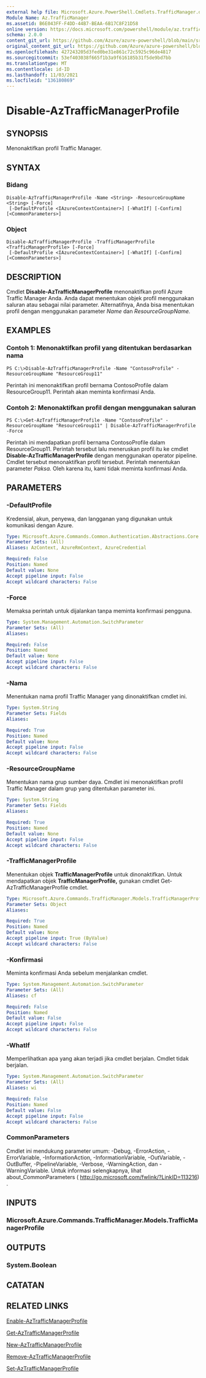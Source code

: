 ```yaml
---
external help file: Microsoft.Azure.PowerShell.Cmdlets.TrafficManager.dll-Help.xml
Module Name: Az.TrafficManager
ms.assetid: B6E043FF-F4DD-44B7-BEAA-6B17C8F21D58
online version: https://docs.microsoft.com/powershell/module/az.trafficmanager/disable-aztrafficmanagerprofile
schema: 2.0.0
content_git_url: https://github.com/Azure/azure-powershell/blob/main/src/TrafficManager/TrafficManager/help/Disable-AzTrafficManagerProfile.md
original_content_git_url: https://github.com/Azure/azure-powershell/blob/main/src/TrafficManager/TrafficManager/help/Disable-AzTrafficManagerProfile.md
ms.openlocfilehash: 427243205d3fed0be31e861c72c5925c96de4817
ms.sourcegitcommit: 53ef403038f665f1b3a9f616185b31f5de9bd7bb
ms.translationtype: MT
ms.contentlocale: id-ID
ms.lasthandoff: 11/03/2021
ms.locfileid: "136180869"
---
```

# Disable-AzTrafficManagerProfile

## SYNOPSIS
Menonaktifkan profil Traffic Manager.

## SYNTAX

### Bidang
```
Disable-AzTrafficManagerProfile -Name <String> -ResourceGroupName <String> [-Force]
 [-DefaultProfile <IAzureContextContainer>] [-WhatIf] [-Confirm] [<CommonParameters>]
```

### Object
```
Disable-AzTrafficManagerProfile -TrafficManagerProfile <TrafficManagerProfile> [-Force]
 [-DefaultProfile <IAzureContextContainer>] [-WhatIf] [-Confirm] [<CommonParameters>]
```

## DESCRIPTION
Cmdlet **Disable-AzTrafficManagerProfile** menonaktifkan profil Azure Traffic Manager Anda.
Anda dapat menentukan objek profil menggunakan saluran atau sebagai nilai parameter.
Alternatifnya, Anda bisa menentukan profil dengan menggunakan parameter *Name* dan *ResourceGroupName.*

## EXAMPLES

### Contoh 1: Menonaktifkan profil yang ditentukan berdasarkan nama
```
PS C:\>Disable-AzTrafficManagerProfile -Name "ContosoProfile" -ResourceGroupName "ResourceGroup11"
```

Perintah ini menonaktifkan profil bernama ContosoProfile dalam ResourceGroup11.
Perintah akan meminta konfirmasi Anda.

### Contoh 2: Menonaktifkan profil dengan menggunakan saluran
```
PS C:\>Get-AzTrafficManagerProfile -Name "ContosoProfile" -ResourceGroupName "ResourceGroup11" | Disable-AzTrafficManagerProfile -Force
```

Perintah ini mendapatkan profil bernama ContosoProfile dalam ResourceGroup11.
Perintah tersebut lalu meneruskan profil itu ke cmdlet **Disable-AzTrafficManagerProfile** dengan menggunakan operator pipeline.
Cmdlet tersebut menonaktifkan profil tersebut.
Perintah menentukan parameter *Paksa.*
Oleh karena itu, kami tidak meminta konfirmasi Anda.

## PARAMETERS

### -DefaultProfile
Kredensial, akun, penyewa, dan langganan yang digunakan untuk komunikasi dengan Azure.

```yaml
Type: Microsoft.Azure.Commands.Common.Authentication.Abstractions.Core.IAzureContextContainer
Parameter Sets: (All)
Aliases: AzContext, AzureRmContext, AzureCredential

Required: False
Position: Named
Default value: None
Accept pipeline input: False
Accept wildcard characters: False
```

### -Force
Memaksa perintah untuk dijalankan tanpa meminta konfirmasi pengguna.

```yaml
Type: System.Management.Automation.SwitchParameter
Parameter Sets: (All)
Aliases:

Required: False
Position: Named
Default value: None
Accept pipeline input: False
Accept wildcard characters: False
```

### -Nama
Menentukan nama profil Traffic Manager yang dinonaktifkan cmdlet ini.

```yaml
Type: System.String
Parameter Sets: Fields
Aliases:

Required: True
Position: Named
Default value: None
Accept pipeline input: False
Accept wildcard characters: False
```

### -ResourceGroupName
Menentukan nama grup sumber daya.
Cmdlet ini menonaktifkan profil Traffic Manager dalam grup yang ditentukan parameter ini.

```yaml
Type: System.String
Parameter Sets: Fields
Aliases:

Required: True
Position: Named
Default value: None
Accept pipeline input: False
Accept wildcard characters: False
```

### -TrafficManagerProfile
Menentukan objek **TrafficManagerProfile** untuk dinonaktifkan.
Untuk mendapatkan objek **TrafficManagerProfile,** gunakan cmdlet Get-AzTrafficManagerProfile cmdlet.

```yaml
Type: Microsoft.Azure.Commands.TrafficManager.Models.TrafficManagerProfile
Parameter Sets: Object
Aliases:

Required: True
Position: Named
Default value: None
Accept pipeline input: True (ByValue)
Accept wildcard characters: False
```

### -Konfirmasi
Meminta konfirmasi Anda sebelum menjalankan cmdlet.

```yaml
Type: System.Management.Automation.SwitchParameter
Parameter Sets: (All)
Aliases: cf

Required: False
Position: Named
Default value: False
Accept pipeline input: False
Accept wildcard characters: False
```

### -WhatIf
Memperlihatkan apa yang akan terjadi jika cmdlet berjalan.
Cmdlet tidak berjalan.

```yaml
Type: System.Management.Automation.SwitchParameter
Parameter Sets: (All)
Aliases: wi

Required: False
Position: Named
Default value: False
Accept pipeline input: False
Accept wildcard characters: False
```

### CommonParameters
Cmdlet ini mendukung parameter umum: -Debug, -ErrorAction, -ErrorVariable, -InformationAction, -InformationVariable, -OutVariable, -OutBuffer, -PipelineVariable, -Verbose, -WarningAction, dan -WarningVariable. Untuk informasi selengkapnya, lihat about_CommonParameters ( http://go.microsoft.com/fwlink/?LinkID=113216) .

## INPUTS

### Microsoft.Azure.Commands.TrafficManager.Models.TrafficManagerProfile

## OUTPUTS

### System.Boolean

## CATATAN

## RELATED LINKS

[Enable-AzTrafficManagerProfile](./Enable-AzTrafficManagerProfile.md)

[Get-AzTrafficManagerProfile](./Get-AzTrafficManagerProfile.md)

[New-AzTrafficManagerProfile](./New-AzTrafficManagerProfile.md)

[Remove-AzTrafficManagerProfile](./Remove-AzTrafficManagerProfile.md)

[Set-AzTrafficManagerProfile](./Set-AzTrafficManagerProfile.md)


